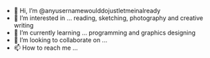 - 👋 Hi, I’m @anyusernamewoulddojustletmeinalready
- 👀 I’m interested in ... reading, sketching, photography and creative writing
- 🌱 I’m currently learning ... programming and graphics designing
- 💞️ I’m looking to collaborate on ...
- 📫 How to reach me ...

<!---
anyusernamewoulddojustletmeinalready/anyusernamewoulddojustletmeinalready is a ✨ special ✨ repository because its `README.md` (this file) appears on your GitHub profile.
You can click the Preview link to take a look at your changes.
--->
